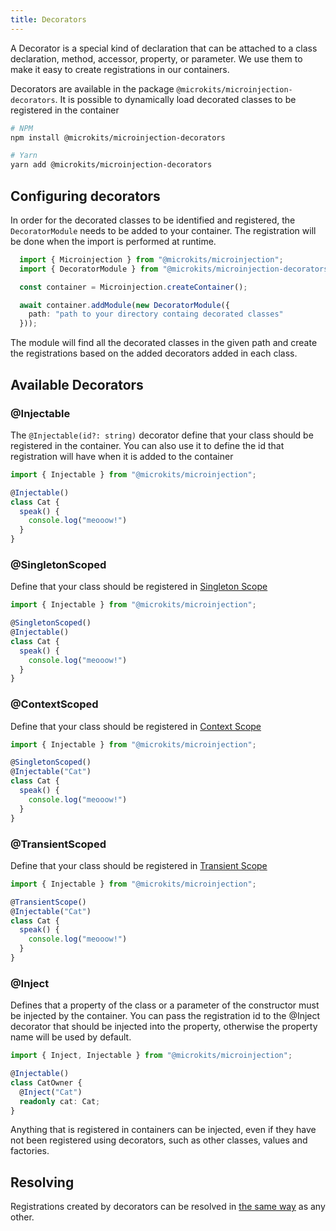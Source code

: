 ```yaml
---
title: Decorators
---
```


A Decorator is a special kind of declaration that can be attached to a class declaration, method, accessor, property, or parameter. We use them to make it easy to create registrations in our containers.

Decorators are available in the package `@microkits/microinjection-decorators`. It is possible to dynamically load decorated classes to be registered in the container

```sh
# NPM
npm install @microkits/microinjection-decorators
```

```sh
# Yarn
yarn add @microkits/microinjection-decorators
```

## Configuring decorators

In order for the decorated classes to be identified and registered, the `DecoratorModule` needs to be added to your container. The registration will be done when the import is performed at runtime.

```typescript
  import { Microinjection } from "@microkits/microinjection";
  import { DecoratorModule } from "@microkits/microinjection-decorators"

  const container = Microinjection.createContainer();

  await container.addModule(new DecoratorModule({
    path: "path to your directory containg decorated classes"
  }));
```

The module will find all the decorated classes in the given path and create the registrations based on the added decorators added in each class.

## Available Decorators

### @Injectable

The `@Injectable(id?: string)` decorator define that your class should be registered in the container. You can also use it to define the id that registration will have when it is added to the container

```typescript
import { Injectable } from "@microkits/microinjection";

@Injectable()
class Cat {
  speak() {
    console.log("meooow!")
  }
}
```

### @SingletonScoped

Define that your class should be registered in [Singleton Scope](../core-concepts/scopes.md#singleton-scope)

```typescript
import { Injectable } from "@microkits/microinjection";

@SingletonScoped()
@Injectable()
class Cat {
  speak() {
    console.log("meooow!")
  }
}
```

### @ContextScoped

Define that your class should be registered in [Context Scope](../core-concepts/scopes.md#context-scope)

```typescript
import { Injectable } from "@microkits/microinjection";

@SingletonScoped()
@Injectable("Cat")
class Cat {
  speak() {
    console.log("meooow!")
  }
}
```

### @TransientScoped

Define that your class should be registered in [Transient Scope](../core-concepts/scopes.md#transient-scope)

```typescript
import { Injectable } from "@microkits/microinjection";

@TransientScope()
@Injectable("Cat")
class Cat {
  speak() {
    console.log("meooow!")
  }
}
```

### @Inject

Defines that a property of the class or a parameter of the constructor must be injected by the container. You can pass the registration id to the @Inject decorator that should be injected into the property, otherwise the property name will be used by default.

```typescript
import { Inject, Injectable } from "@microkits/microinjection";

@Injectable()
class CatOwner {
  @Inject("Cat")
  readonly cat: Cat;
}
```

Anything that is registered in containers can be injected, even if they have not been registered using decorators, such as other classes, values and factories.

## Resolving

Registrations created by decorators can be resolved in [the same way](../core-concepts/registrations.md#resolving) as any other.